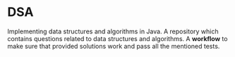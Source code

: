 # DSA
Implementing data structures and algorithms in Java.
A repository which contains questions related to data structures and algorithms. 
A **workflow** to make sure that provided solutions work and pass all the mentioned tests.




